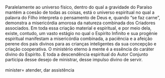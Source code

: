 ﻿Paralelamente ao universo físico, dentro do qual a gravidade do Paraíso mantém a coesão de todas as coisas, está o universo espiritual no qual a palavra do Filho interpreta o pensamento de Deus e, quando “se faz carne”, demonstra a misericórdia amorosa da natureza combinada dos Criadores associados. Em toda essa criação material e espiritual, e por meio dela, existe, contudo, um vasto estágio no qual o Espírito Infinito e sua progênie espiritual manifestam a misericórdia combinada, a paciência e a afeição perene dos pais divinos para as crianças inteligentes da sua concepção e criação cooperativa. O ministério eterno à mente é a essência do caráter divino do Espírito. E toda a descendência espiritual do Autor Conjunto participa desse desejo de ministrar, desse impulso divino de servir.<BR><BR>minister= atender, dar assistência